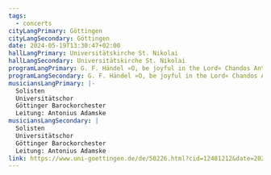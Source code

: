 ```yaml
---
tags:
  - concerts
cityLangPrimary: Göttingen
cityLangSecondary: Göttingen
date: 2024-05-19T13:30:47+02:00
hallLangPrimary: Universitätskirche St. Nikolai
hallLangSecondary: Universitätskirche St. Nikolai
programLangPrimary: G. F. Händel »O, be joyful in the Lord« Chandos Anthem No. 1, HWV 246
programLangSecondary: G. F. Händel »O, be joyful in the Lord« Chandos Anthem No. 1, HWV 246
musiciansLangPrimary: |-
  Solisten
  Universitätschor
  Göttinger Barockorchester
  Leitung: Antonius Adamske
musiciansLangSecondary: |
  Solisten
  Universitätschor
  Göttinger Barockorchester
  Leitung: Antonius Adamske
link: https://www.uni-goettingen.de/de/50226.html?cid=12481212&date=2024-05-19
---
```

